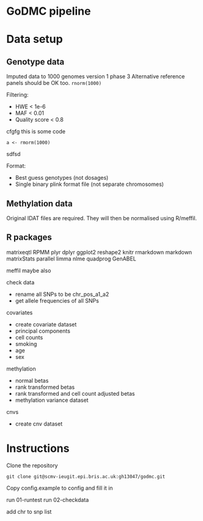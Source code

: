GoDMC pipeline
==============

# Data setup

## Genotype data

Imputed data to 1000 genomes version 1 phase 3
Alternative reference panels should be OK too. `rnorm(1000)`

Filtering:
- HWE < 1e-6
- MAF < 0.01
- Quality score < 0.8


cfgfg this is some code

    a <- rmorm(1000)

sdfsd


Format:
- Best guess genotypes (not dosages)
- Single binary plink format file (not separate chromosomes)


## Methylation data

Original IDAT files are required. They will then be normalised using R/meffil. 



## R packages

matrixeqtl
RPMM
plyr
dplyr
ggplot2
reshape2
knitr
rmarkdown
markdown
matrixStats
parallel
limma
nlme
quadprog
GenABEL

meffil maybe also





check data
- rename all SNPs to be chr_pos_a1_a2
- get allele frequencies of all SNPs

covariates
- create covariate dataset
- principal components
- cell counts
- smoking
- age
- sex


methylation
- normal betas
- rank transformed betas
- rank transformed and cell count adjusted betas
- methylation variance dataset

cnvs
- create cnv dataset










# Instructions

Clone the repository

	git clone git@scmv-ieugit.epi.bris.ac.uk:gh13047/godmc.git

Copy config.example to config and fill it in

run 01-runtest
 run 02-checkdata







add chr to snp list